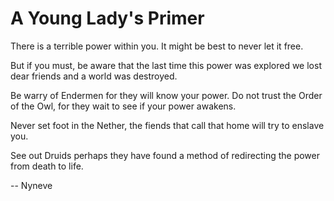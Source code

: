 
# A Young Lady's Primer

There is a terrible power within you. It might be best to never let it free. 

But if you must, be aware that the last time this power was explored we lost dear friends and a world was destroyed. 

Be warry of Endermen for they will know your power. Do not trust the Order of the Owl, for they wait to see if your power awakens.

Never set foot in the Nether, the fiends that call that home will try to enslave you.

See out Druids perhaps they have found a method of redirecting the power from death to life.


 -- Nyneve